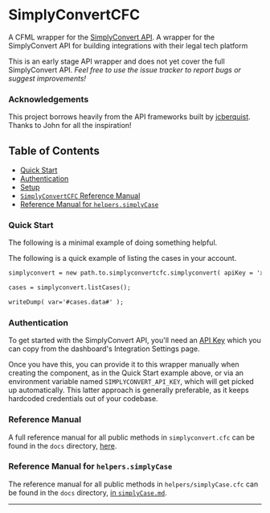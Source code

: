 # SimplyConvertCFC
A CFML wrapper for the [SimplyConvert API](https://simplyconvertapiv2.docs.apiary.io/).
A wrapper for the SimplyConvert API for building integrations with their legal tech platform

This is an early stage API wrapper and does not yet cover the full SimplyConvert API. *Feel free to use the issue tracker to report bugs or suggest improvements!*

### Acknowledgements

This project borrows heavily from the API frameworks built by [jcberquist](https://github.com/jcberquist). Thanks to John for all the inspiration!

## Table of Contents

- [Quick Start](#quick-start)
- [Authentication](#authentication)
- [Setup](#setup)
- [`SimplyConvertCFC` Reference Manual](#reference-manual)
- [Reference Manual for `helpers.simplyCase`](#reference-manual-for-helperssimplycase)

### Quick Start
The following is a minimal example of doing something helpful.

The following is a quick example of listing the cases in your account.

```cfc
simplyconvert = new path.to.simplyconvertcfc.simplyconvert( apiKey = 'xxx' );

cases = simplyconvert.listCases();

writeDump( var='#cases.data#' );
```

### Authentication

To get started with the SimplyConvert API, you'll need an [API Key](https://simplyconvertapiv2.docs.apiary.io/#reference/authentication) which you can copy from the dashboard's Integration Settings page.

Once you have this, you can provide it to this wrapper manually when creating the component, as in the Quick Start example above, or via an environment variable named `SIMPLYCONVERT_API_KEY`, which will get picked up automatically. This latter approach is generally preferable, as it keeps hardcoded credentials out of your codebase.

### Reference Manual

A full reference manual for all public methods in `simplyconvert.cfc`  can be found in the `docs` directory, [here](https://github.com/mjclemente/simplyconvertcfc/blob/main/docs/simplyconvert.md).

### Reference Manual for `helpers.simplyCase`

The reference manual for all public methods in `helpers/simplyCase.cfc` can be found in the `docs` directory, [in `simplyCase.md`](https://github.com/mjclemente/simplyconvertcfc/blob/main/docs/simplyCase.md).

---
